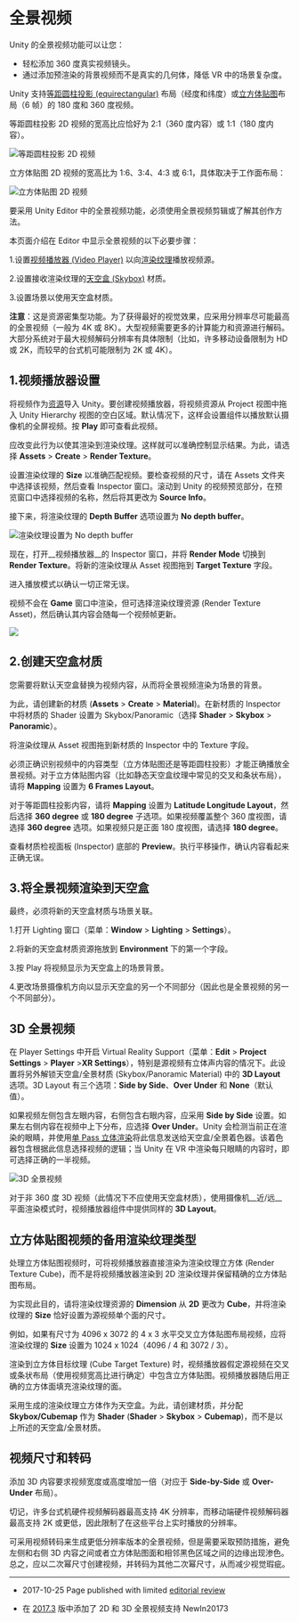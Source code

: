 # 全景视频

Unity 的全景视频功能可以让您：

* 轻松添加 360 度真实视频镜头。
* 通过添加预渲染的背景视频而不是真实的几何体，降低 VR 中的场景复杂度。

Unity 支持[等距圆柱投影 (equirectangular)](https://en.wikipedia.org/wiki/Equirectangular_projection) 布局（经度和纬度）或[立方体贴图](https://docs.unity3d.com/2017.2/Documentation/Manual/class-Cubemap.html)布局（6 帧）的 180 度和 360 度视频。

等距圆柱投影 2D 视频的宽高比应恰好为 2:1（360 度内容）或 1:1（180 度内容）。

![等距圆柱投影 2D 视频](../uploads/Main/Equirectangular2D.jpg)

立方体贴图 2D 视频的宽高比为 1:6、3:4、4:3 或 6:1，具体取决于工作面布局：

![立方体贴图 2D 视频](../uploads/Main/Cubemap2D.jpg)

要采用 Unity Editor 中的全景视频功能，必须使用全景视频剪辑或了解其创作方法。

本页面介绍在 Editor 中显示全景视频的以下必要步骤：

1.设置[视频播放器 (Video Player)](class-VideoPlayer.html) 以向[渲染纹理](class-RenderTexture.html)播放视频源。

2.设置接收渲染纹理的[天空盒 (Skybox)](class-Skybox.html) 材质。

3.设置场景以使用天空盒材质。

**注意**：这是资源密集型功能。为了获得最好的视觉效果，应采用分辨率尽可能最高的全景视频（一般为 4K 或 8K）。大型视频需要更多的计算能力和资源进行解码。大部分系统对于最大视频解码分辨率有具体限制（比如，许多移动设备限制为 HD 或 2K，而较早的台式机可能限制为 2K 或 4K）。

## 1.视频播放器设置

将视频作为[资源](ImportingAssets.html)导入 Unity。要创建视频播放器，将视频资源从 Project 视图中拖入 Unity Hierarchy 视图的空白区域。默认情况下，这样会设置组件以播放默认摄像机的全屏视频。按 __Play__ 即可查看此视频。

应改变此行为以使其渲染到渲染纹理。这样就可以准确控制显示结果。为此，请选择 __Assets__ &gt; __Create__ &gt; __Render Texture__。

设置渲染纹理的 __Size__ 以准确匹配视频。要检查视频的尺寸，请在 Assets 文件夹中选择该视频，然后查看 Inspector 窗口。滚动到 Unity 的视频预览部分，在预览窗口中选择视频的名称，然后将其更改为 __Source Info__。

接下来，将渲染纹理的 __Depth Buffer__ 选项设置为 __No depth buffer__。

![渲染纹理设置为 **No depth buffer**](../uploads/Main/DepthBuffer.jpg)

现在，打开__视频播放器__的 Inspector 窗口，并将 __Render Mode__ 切换到 __Render Texture__。将新的渲染纹理从 Asset 视图拖到 __Target Texture__ 字段。

进入播放模式以确认一切正常无误。

视频不会在 __Game__ 窗口中渲染，但可选择渲染纹理资源 (Render Texture Asset)，然后确认其内容会随每一个视频帧更新。

![](../uploads/Main/RenderTextureAsset.jpg) 

## 2.创建天空盒材质

您需要将默认天空盒替换为视频内容，从而将全景视频渲染为场景的背景。

为此，请创建新的材质 (__Assets__ &gt; __Create__ &gt; __Material__)。在新材质的 Inspector 中将材质的 Shader 设置为 Skybox/Panoramic（选择 __Shader__ &gt; __Skybox__ &gt; __Panoramic__）。

将渲染纹理从 Asset 视图拖到新材质的 Inspector 中的 Texture 字段。

必须正确识别视频中的内容类型（立方体贴图还是等距圆柱投影）才能正确播放全景视频。对于立方体贴图内容（比如静态天空盒纹理中常见的交叉和条状布局），请将 __Mapping__ 设置为 __6 Frames Layout__。

对于等距圆柱投影内容，请将 __Mapping__ 设置为 __Latitude Longitude Layout__，然后选择 __360 degree__ 或 __180 degree__ 子选项。如果视频覆盖整个 360 度视图，请选择 __360 degree__ 选项。如果视频只是正面 180 度视图，请选择 __180 degree__。

查看材质检视面板 (Inspector) 底部的 __Preview__。执行平移操作，确认内容看起来正确无误。

## 3.将全景视频渲染到天空盒

最终，必须将新的天空盒材质与场景关联。

1.打开 Lighting 窗口（菜单：__Window__ &gt; __Lighting__ &gt; __Settings__）。

2.将新的天空盒材质资源拖放到 __Environment__ 下的第一个字段。

3.按 Play 将视频显示为天空盒上的场景背景。

4.更改场景摄像机方向以显示天空盒的另一个不同部分（因此也是全景视频的另一个不同部分）。

## 3D 全景视频

在 Player Settings 中开启 Virtual Reality Support（菜单：__Edit__ &gt; __Project Settings__ &gt; __Player__ &gt;__XR Settings__），特别是源视频有立体声内容的情况下。此设置将另外解锁天空盒/全景材质 (Skybox/Panoramic Material) 中的 __3D Layout__ 选项。3D Layout 有三个选项：__Side by Side__、__Over__ __Under__ 和 __None__（默认值）。

如果视频左侧包含左眼内容，右侧包含右眼内容，应采用 __Side by Side__ 设置。如果左右侧内容在视频中上下分布，应选择 __Over Under__。Unity 会检测当前正在渲染的眼睛，并使用[单 Pass 立体渲染](https://docs.unity3d.com/Manual/SinglePassStereoRendering.html)将此信息发送给天空盒/全景着色器。该着色器包含根据此信息选择视频的逻辑；当 Unity 在 VR 中渲染每只眼睛的内容时，即可选择正确的一半视频。

![3D 全景视频](../uploads/Main/3dPanoramicVideo.jpg)

对于非 360 度 3D 视频（此情况下不应使用天空盒材质），使用摄像机__近/远__平面渲染模式时，视频播放器组件中提供同样的 __3D Layout__。

## 立方体贴图视频的备用渲染纹理类型

处理立方体贴图视频时，可将视频播放器直接渲染为渲染纹理立方体 (Render Texture Cube)，而不是将视频播放器渲染到 2D 渲染纹理并保留精确的立方体贴图布局。

为实现此目的，请将渲染纹理资源的 __Dimension__ 从 __2D__ 更改为 __Cube__，并将渲染纹理的 __Size__ 恰好设置为源视频单个面的尺寸。

例如，如果有尺寸为 4096 x 3072 的 4 x 3 水平交叉立方体贴图布局视频，应将渲染纹理的 __Size__ 设置为 1024 x 1024（4096 / 4 和 3072 / 3）。

渲染到立方体目标纹理 (Cube Target Texture) 时，视频播放器假定源视频在交叉或条状布局（使用视频宽高比进行确定）中包含立方体贴图。视频播放器随后用正确的立方体面填充渲染纹理的面。

采用生成的渲染纹理立方体作为天空盒。为此，请创建材质，并分配 __Skybox/Cubemap__ 作为 __Shader__ (__Shader__ &gt; __Skybox__ &gt; __Cubemap__)，而不是以上所述的天空盒/全景材质。

## 视频尺寸和转码

添加 3D 内容要求视频宽度或高度增加一倍（对应于 __Side-by-Side__ 或 __Over-Under__ 布局）。

切记，许多台式机硬件视频解码器最高支持 4K 分辨率，而移动端硬件视频解码器最高支持 2K 或更低，因此限制了在这些平台上实时播放的分辨率。

可采用视频转码来生成更低分辨率版本的全景视频，但是需要采取预防措施，避免左侧和右侧 3D 内容之间或者立方体贴图面和相邻黑色区域之间的边缘出现渗色。
总之，应以二次幂尺寸创建视频，并转码为其他二次幂尺寸，从而减少视觉瑕疵。

---

* <span class="page-edit">2017-10-25  Page published with limited [editorial review](DocumentationEditorialReview.html)
</span>

* <span class="page-history">在 [2017.3](https://docs.unity3d.com/2017.3/Documentation/Manual/30_search.html?q=newin20173) 版中添加了 2D 和 3D 全景视频支持 <span class="search-words">NewIn20173</span></span>
